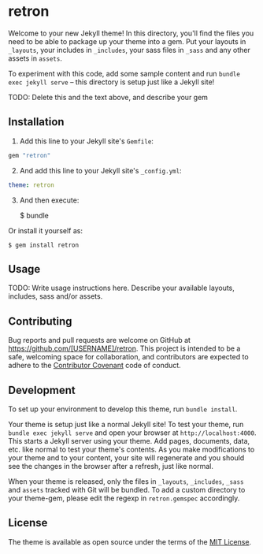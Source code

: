 # retron

Welcome to your new Jekyll theme! In this directory, you'll find the files you need to be able to package up your theme into a gem. Put your layouts in `_layouts`, your includes in `_includes`, your sass files in `_sass` and any other assets in `assets`.

To experiment with this code, add some sample content and run `bundle exec jekyll serve` – this directory is setup just like a Jekyll site!

TODO: Delete this and the text above, and describe your gem

## Installation

1. Add this line to your Jekyll site's `Gemfile`:

```ruby
gem "retron"
```

2. And add this line to your Jekyll site's `_config.yml`:

```yaml
theme: retron
```

3. And then execute:

    $ bundle

Or install it yourself as:

    $ gem install retron

## Usage

TODO: Write usage instructions here. Describe your available layouts, includes, sass and/or assets.

## Contributing

Bug reports and pull requests are welcome on GitHub at https://github.com/[USERNAME]/retron. This project is intended to be a safe, welcoming space for collaboration, and contributors are expected to adhere to the [Contributor Covenant](https://www.contributor-covenant.org/) code of conduct.

## Development

To set up your environment to develop this theme, run `bundle install`.

Your theme is setup just like a normal Jekyll site! To test your theme, run `bundle exec jekyll serve` and open your browser at `http://localhost:4000`. This starts a Jekyll server using your theme. Add pages, documents, data, etc. like normal to test your theme's contents. As you make modifications to your theme and to your content, your site will regenerate and you should see the changes in the browser after a refresh, just like normal.

When your theme is released, only the files in `_layouts`, `_includes`, `_sass` and `assets` tracked with Git will be bundled.
To add a custom directory to your theme-gem, please edit the regexp in `retron.gemspec` accordingly.

## License

The theme is available as open source under the terms of the [MIT License](https://opensource.org/licenses/MIT).
